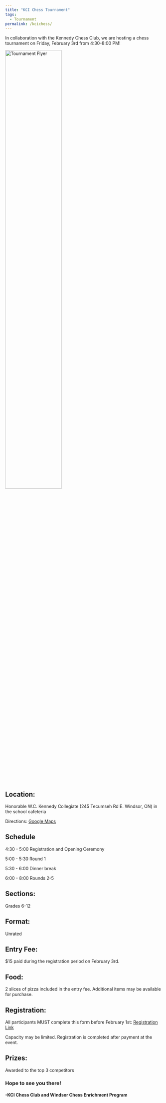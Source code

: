 ```yaml
---
title: "KCI Chess Tournament"
tags:
  - Tournament
permalink: /kcichess/
---
```


In collaboration with the Kennedy Chess Club, we are hosting a chess tournament on Friday, February 3rd from 4:30-8:00 PM!

<img src="https://alanbui1.github.io/chess-website/assets/images/KCIChessTournament.png" alt="Tournament Flyer" height = "60%" width = "60%">

<h2>Location:</h2> Honorable W.C. Kennedy Collegiate (245 Tecumseh Rd E. Windsor, ON) in the school cafeteria

Directions: <a href = "https://goo.gl/maps/oAJVBFd2Ff1kFFut6">Google Maps </a>

<h2>Schedule</h2>

4:30 - 5:00                          Registration and Opening Ceremony

5:00 - 5:30                          Round 1

5:30 - 6:00                          Dinner break

6:00 - 8:00                          Rounds 2-5

<h2>Sections:</h2> Grades 6-12

<h2>Format:</h2> Unrated

<h2>Entry Fee:</h2> $15 paid during the registration period on February 3rd.

<h2>Food:</h2> 2 slices of pizza included in the entry fee. Additional items may be available for purchase. 

<h2>Registration:</h2> All participants MUST complete this form before February 1st: <a href = "https://bit.ly/kci-chess">Registration Link</a>

Capacity may be limited. Registration is completed after payment at the event.

<h2>Prizes:</h2> Awarded to the top 3 competitors
 
<h3>Hope to see you there!</h3>
 
<h4>-KCI Chess Club and Windsor Chess Enrichment Program</h4>